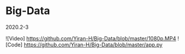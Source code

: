 # Big-Data
2020.2-3


![Video] https://github.com/Yiran-H/Big-Data/blob/master/1080p.MP4
![Code] https://github.com/Yiran-H/Big-Data/blob/master/app.py
